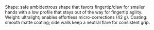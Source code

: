 Shape: safe ambidextrous shape that favors fingertip/claw for smaller hands with a low profile that stays out of the way for fingertip agility.
Weight: ultralight; enables effortless micro-corrections (42 g).
Coating: smooth matte coating; side walls keep a neutral flare for consistent grip.
